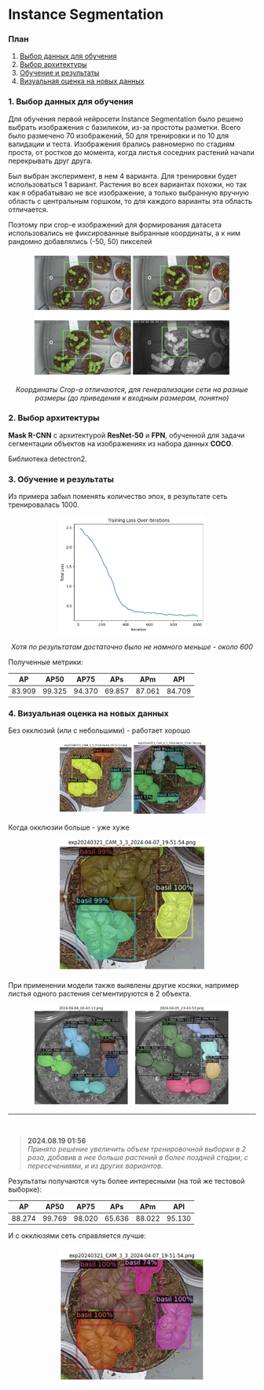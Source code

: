 # Instance Segmentation

### План 
1. [Выбор данных для обучения](#1-выбор-данных-для-обучения)
2. [Выбор архитектуры](#2-выбор-архитектуры-и-аугментаций)
3. [Обучение и результаты](#3-обучение-и-результаты)
4. [Визуальная оценка на новых данных](#4-визуальная-оценка-на-новых-данных)

### 1. Выбор данных для обучения

Для обучения первой нейросети Instance Segmentation было решено выбрать изображения с базиликом, из-за простоты разметки. Всего было размечено 70 изображений, 50 для тренировки и по 10 для валидации и теста.
Изображения брались равномерно по стадиям проста, от ростков до момента, когда листья соседних растений начали перекрывать друг друга.

Был выбран эксперимент, в нем 4 варианта. Для тренировки будет использоваться 1 вариант. Растения во всех вариантах похожи, но так как я обрабатываю не все изображение, а только выбранную вручную область с центральным горшком, то для каждого варианты эта область отличается.

Поэтому при crop-е изображений для формирования датасета использовались не фиксированные выбранные координаты, а к ним рандомно добавлялись (-50, 50) пикселей

<p align="center"><img src="./files/rand_crop_coords.png" width=400/></p>
<p align="center"><i>Координаты Crop-а отличаются, для генерализации сети на разные размеры (до приведения к входным размерам, понятно)</i></p>

### 2. Выбор архитектуры
**Mask R-CNN** с архитектурой **ResNet-50** и **FPN**, обученной для задачи сегментации объектов на изображениях из набора данных **COCO**.

Библиотека detectron2.


### 3. Обучение и результаты
Из примера забыл поменять количество эпох, в результате сеть тренировалась 1000.

<p align="center"><img src="./files/instance_segmentation_loss.png" width=300/></p>
<p align="center"><i>Хотя по результатам достаточно было не намного меньше - около 600</i></p>

Полученные метрики:

|   AP   |  AP50  |  AP75  |  APs   |  APm   |  APl   |
|:------:|:------:|:------:|:------:|:------:|:------:|
| 83.909 | 99.325 | 94.370 | 69.857 | 87.061 | 84.709 |

### 4. Визуальная оценка на новых данных

Без окклюзий (или с небольшими) - работает хорошо
<p align="center"><img src="./files/basil_inst_seg_without_occlusions.png" width=300/></p>

Когда окклюзии больше - уже хуже
<p align="center"><img src="./files/basil_inst_seg_with_occlusions.png" width=300/></p>

При применении модели также выявлены другие косяки, например листья одного растения сегментируются в 2 объекта.
<p align="center"><img src="./files/instance_seg_fail.png" width=400/></p>


---
<br>

> **2024.08.19 01:56**<br>
> *Принято решение увеличить объем тренировочной выборки в 2 раза, добавив в нее больше растений в более поздней стадии, с пересечениями, и из других вариантов.*

Результаты получаются чуть более интересными (на той же тестовой выборке):

|   AP   |  AP50  |  AP75  |  APs   |  APm   |  APl   |
|:------:|:------:|:------:|:------:|:------:|:------:|
| 88.274 | 99.769 | 98.020 | 65.636 | 88.022 | 95.130 |

И с окклюзями сеть справляется лучше:

<p align="center"><img src="./files/instance_segm_occlusion_better.png" width=300/></p>